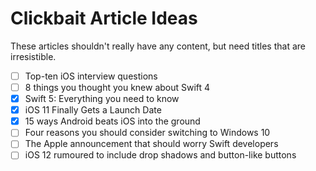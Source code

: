 # Clickbait Article Ideas

These articles shouldn't really have any content, but need titles that are irresistible.

- [ ] Top-ten iOS interview questions
- [ ] 8 things you thought you knew about Swift 4
- [x] Swift 5: Everything you need to know
- [x] iOS 11 Finally Gets a Launch Date
- [x] 15 ways Android beats iOS into the ground
- [ ] Four reasons you should consider switching to Windows 10
- [ ] The Apple announcement that should worry Swift developers
- [ ] iOS 12 rumoured to include drop shadows and button-like buttons
